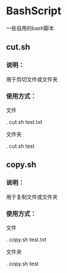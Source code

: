 # BashScript
一些自用的bash脚本

## cut.sh
### 说明：
用于剪切文件或文件夹

### 使用方式：

文件

. cut.sh test.txt

文件夹

. cut.sh test

## copy.sh
### 说明：
用于复制文件或文件夹
### 使用方式：
文件

. copy.sh test.txt

文件夹

. copy.sh test


